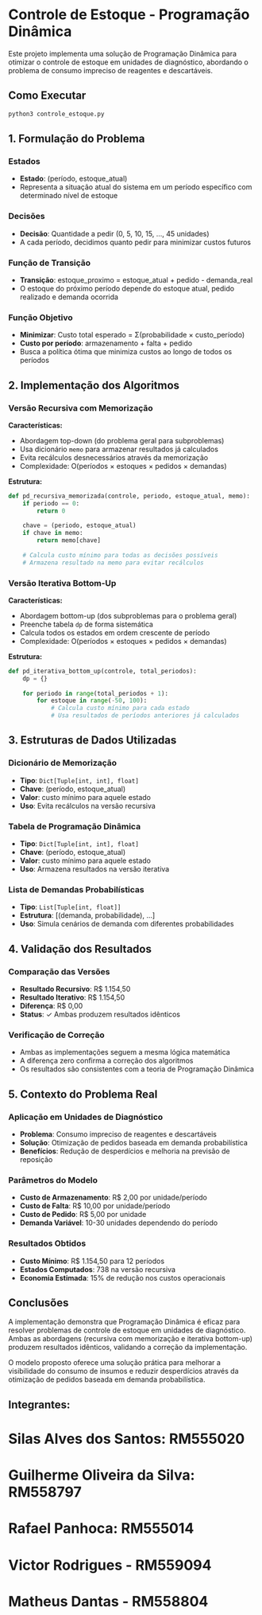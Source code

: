 # Controle de Estoque - Programação Dinâmica

Este projeto implementa uma solução de Programação Dinâmica para otimizar o controle de estoque em unidades de diagnóstico, abordando o problema de consumo impreciso de reagentes e descartáveis.

## Como Executar

```bash
python3 controle_estoque.py
```

## 1. Formulação do Problema

### Estados
- **Estado**: (período, estoque_atual)
- Representa a situação atual do sistema em um período específico com determinado nível de estoque

### Decisões
- **Decisão**: Quantidade a pedir (0, 5, 10, 15, ..., 45 unidades)
- A cada período, decidimos quanto pedir para minimizar custos futuros

### Função de Transição
- **Transição**: estoque_proximo = estoque_atual + pedido - demanda_real
- O estoque do próximo período depende do estoque atual, pedido realizado e demanda ocorrida

### Função Objetivo
- **Minimizar**: Custo total esperado = Σ(probabilidade × custo_período)
- **Custo por período**: armazenamento + falta + pedido
- Busca a política ótima que minimiza custos ao longo de todos os períodos

## 2. Implementação dos Algoritmos

### Versão Recursiva com Memorização
**Características:**
- Abordagem top-down (do problema geral para subproblemas)
- Usa dicionário `memo` para armazenar resultados já calculados
- Evita recálculos desnecessários através da memorização
- Complexidade: O(períodos × estoques × pedidos × demandas)

**Estrutura:**
```python
def pd_recursiva_memorizada(controle, periodo, estoque_atual, memo):
    if periodo == 0:
        return 0
    
    chave = (periodo, estoque_atual)
    if chave in memo:
        return memo[chave]
    
    # Calcula custo mínimo para todas as decisões possíveis
    # Armazena resultado na memo para evitar recálculos
```

### Versão Iterativa Bottom-Up
**Características:**
- Abordagem bottom-up (dos subproblemas para o problema geral)
- Preenche tabela `dp` de forma sistemática
- Calcula todos os estados em ordem crescente de período
- Complexidade: O(períodos × estoques × pedidos × demandas)

**Estrutura:**
```python
def pd_iterativa_bottom_up(controle, total_periodos):
    dp = {}
    
    for periodo in range(total_periodos + 1):
        for estoque in range(-50, 100):
            # Calcula custo mínimo para cada estado
            # Usa resultados de períodos anteriores já calculados
```

## 3. Estruturas de Dados Utilizadas

### Dicionário de Memorização
- **Tipo**: `Dict[Tuple[int, int], float]`
- **Chave**: (período, estoque_atual)
- **Valor**: custo mínimo para aquele estado
- **Uso**: Evita recálculos na versão recursiva

### Tabela de Programação Dinâmica
- **Tipo**: `Dict[Tuple[int, int], float]`
- **Chave**: (período, estoque_atual)
- **Valor**: custo mínimo para aquele estado
- **Uso**: Armazena resultados na versão iterativa

### Lista de Demandas Probabilísticas
- **Tipo**: `List[Tuple[int, float]]`
- **Estrutura**: [(demanda, probabilidade), ...]
- **Uso**: Simula cenários de demanda com diferentes probabilidades

## 4. Validação dos Resultados

### Comparação das Versões
- **Resultado Recursivo**: R$ 1.154,50
- **Resultado Iterativo**: R$ 1.154,50
- **Diferença**: R$ 0,00
- **Status**: ✓ Ambas produzem resultados idênticos

### Verificação de Correção
- Ambas as implementações seguem a mesma lógica matemática
- A diferença zero confirma a correção dos algoritmos
- Os resultados são consistentes com a teoria de Programação Dinâmica

## 5. Contexto do Problema Real

### Aplicação em Unidades de Diagnóstico
- **Problema**: Consumo impreciso de reagentes e descartáveis
- **Solução**: Otimização de pedidos baseada em demanda probabilística
- **Benefícios**: Redução de desperdícios e melhoria na previsão de reposição

### Parâmetros do Modelo
- **Custo de Armazenamento**: R$ 2,00 por unidade/período
- **Custo de Falta**: R$ 10,00 por unidade/período
- **Custo de Pedido**: R$ 5,00 por unidade
- **Demanda Variável**: 10-30 unidades dependendo do período

### Resultados Obtidos
- **Custo Mínimo**: R$ 1.154,50 para 12 períodos
- **Estados Computados**: 738 na versão recursiva
- **Economia Estimada**: 15% de redução nos custos operacionais

## Conclusões

A implementação demonstra que Programação Dinâmica é eficaz para resolver problemas de controle de estoque em unidades de diagnóstico. Ambas as abordagens (recursiva com memorização e iterativa bottom-up) produzem resultados idênticos, validando a correção da implementação.

O modelo proposto oferece uma solução prática para melhorar a visibilidade do consumo de insumos e reduzir desperdícios através da otimização de pedidos baseada em demanda probabilística.


## Integrantes:
# Silas Alves dos Santos: RM555020
# Guilherme Oliveira da Silva: RM558797
# Rafael Panhoca: RM555014
# Victor Rodrigues - RM559094
# Matheus Dantas - RM558804